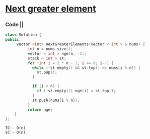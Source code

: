 # [Next greater element](https://leetcode.com/problems/next-greater-element-ii/submissions/)

### Code ||

``` .cpp
class Solution {
public:
     vector <int> nextGreaterElements(vector < int > & nums) {
          int n = nums.size();
          vector < int > nge(n, -1);
          stack < int > st;
          for (int i = 2 * n - 1; i >= 0; i--) {
            while (!st.empty() && st.top() <= nums[i % n]) {
              st.pop();
            }

            if (i < n) {
              if (!st.empty()) nge[i] = st.top();
            }
            st.push(nums[i % n]);
          }
          return nge;
    }
};
```
```
TC:- O(n)
SC:- O(n)
```
